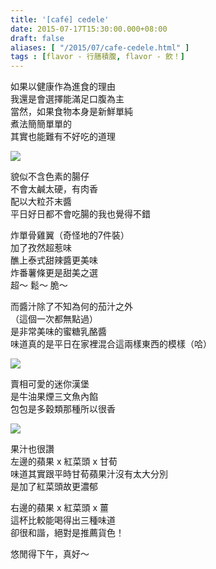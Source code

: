 ```yaml
---
title: '[café] cedele'
date: 2015-07-17T15:30:00.000+08:00
draft: false
aliases: [ "/2015/07/cafe-cedele.html" ]
tags : [flavor - 行膳積腹, flavor - 飲！]
---
```


如果以健康作為進食的理由  
我還是會選擇能滿足口腹為主  
當然，如果食物本身是新鮮單純  
煮法簡簡單單的  
其實也能難有不好吃的道理

![](/images/cedele.jpg)

貌似不含色素的腸仔  
不會太鹹太硬，有肉香  
配以大粒芥末醬  
平日好日都不會吃腸的我也覺得不錯  


炸單骨雞翼（奇怪地的7件裝）  
加了孜然超惹味  
醮上泰式甜辣醬更美味  
炸番薯條更是甜美之選  
超～ 鬆～ 脆～

而醬汁除了不知為何的茄汁之外  
（這個一次都無點過）  
是非常美味的蜜糖乳酪醬  
味道真的是平日在家裡混合這兩樣東西的模樣（哈）

![](/images/cedele1.jpg)

賣相可愛的迷你漢堡  
是牛油果煙三文魚內餡  
包包是多穀類那種所以很香

![](/images/cedele2.jpg)

果汁也很讚  
左邊的蘋果 x 紅菜頭 x 甘荀  
味道其實跟平時甘荀蘋果汁沒有太大分別  
是加了紅菜頭故更濃郁

右邊的蘋果 x 紅菜頭 x 薑  
這杯比較能喝得出三種味道  
卻很和諧，絕對是推薦貨色！

  

悠閒得下午，真好～
